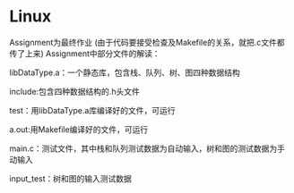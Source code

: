 # Linux

Assignment为最终作业
(由于代码要接受检查及Makefile的关系，就把.c文件都传了上来)
Assignment中部分文件的解读：

libDataType.a：一个静态库，包含栈、队列、树、图四种数据结构

include:包含四种数据结构的.h头文件

test：用libDataType.a库编译好的文件，可运行

a.out:用Makefile编译好的文件，可运行

main.c：测试文件，其中栈和队列测试数据为自动输入，树和图的测试数据为手动输入

input_test：树和图的输入测试数据
